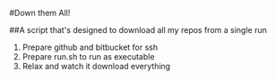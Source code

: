 #Down them All!

##A script that's designed to download all my repos from a single run

1. Prepare github and bitbucket for ssh
2. Prepare run.sh to run as executable
3. Relax and watch it download everything
